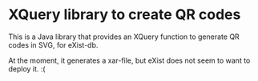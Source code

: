 # XQuery library to create QR codes

This is a Java library that provides an XQuery function to generate QR codes in SVG, for eXist-db.

At the moment, it generates a xar-file, but eXist does not seem to want to deploy it. :(
